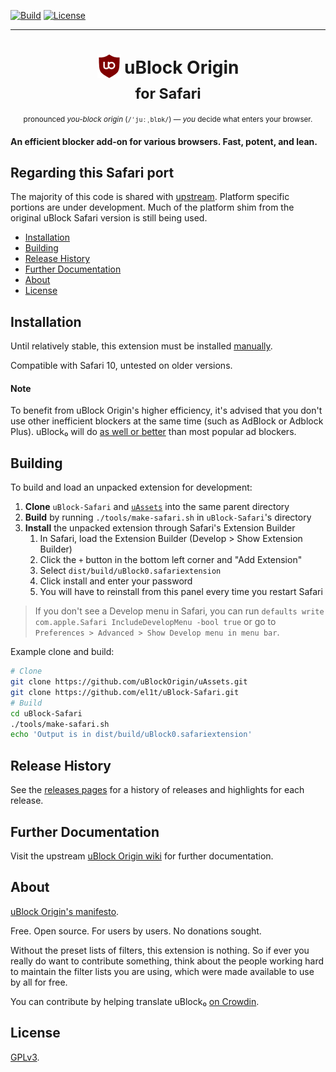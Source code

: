 [![Build](https://travis-ci.org/el1t/uBlock-Safari.svg?branch=safari)](https://travis-ci.org/el1t/uBlock-Safari)
[![License](https://img.shields.io/badge/License-GPLv3-blue.svg)](https://github.com/gorhill/uBlock/blob/master/LICENSE.txt)

***

<h1 align="center">
<sub>
<img  src="https://raw.githubusercontent.com/gorhill/uBlock/master/doc/img/icon38@2x.png"
      height="38"
      width="38">
</sub>
uBlock Origin<br>
<small>for Safari</small>
</h1>
<p align="center">
<sup> <!-- Pronounciation -->
      pronounced <i>you-block origin</i> (<code>/ˈjuːˌblɒk/</code>) — <i>you</i> decide what enters your browser.
</sup>
</p>


**An efficient blocker add-on for various browsers. Fast, potent, and lean.**

## Regarding this Safari port

The majority of this code is shared with [upstream](https://github.com/gorhill/uBlock). Platform specific portions are under development.
Much of the platform shim from the original uBlock Safari version is still being used.

* [Installation](#installation)
* [Building](#building)
* [Release History](#release-history)
* [Further Documentation](#further-documentation)
* [About](#about)
* [License](#license)

## Installation

Until relatively stable, this extension must be installed [manually](https://github.com/el1t/uBlock-Safari/tree/safari/dist#install).

Compatible with Safari 10, untested on older versions.

#### Note

To benefit from uBlock Origin's higher efficiency, it's advised that you don't use other inefficient blockers at the same time (such as AdBlock or Adblock Plus). uBlock₀ will do [as well or better](#blocking) than most popular ad blockers.

## Building

To build and load an unpacked extension for development:

1. **Clone** `uBlock-Safari` and [`uAssets`](https://github.com/uBlockOrigin/uAssets) into the same parent directory
1. **Build** by running `./tools/make-safari.sh` in `uBlock-Safari`'s directory
1. **Install** the unpacked extension through Safari's Extension Builder
    1. In Safari, load the Extension Builder (Develop > Show Extension Builder)
    1. Click the `+` button in the bottom left corner and "Add Extension"
    1. Select `dist/build/uBlock0.safariextension`
    1. Click install and enter your password
    1. You will have to reinstall from this panel every time you restart Safari

> If you don't see a Develop menu in Safari, you can run
> `defaults write com.apple.Safari IncludeDevelopMenu -bool true`
> or go to `Preferences > Advanced > Show Develop menu in menu bar`.

Example clone and build:

```bash
# Clone
git clone https://github.com/uBlockOrigin/uAssets.git
git clone https://github.com/el1t/uBlock-Safari.git
# Build
cd uBlock-Safari
./tools/make-safari.sh
echo 'Output is in dist/build/uBlock0.safariextension'
```

## Release History

See the [releases pages](https://github.com/el1t/uBlock-Safari/releases) for a history of releases and highlights for each release.

## Further Documentation

Visit the upstream [uBlock Origin wiki](https://github.com/gorhill/uBlock/wiki) for further documentation.

## About

[uBlock Origin's manifesto](MANIFESTO.md).

Free. Open source. For users by users. No donations sought.

Without the preset lists of filters, this extension is nothing. So if ever you
really do want to contribute something, think about the people working hard
to maintain the filter lists you are using, which were made available to use by
all for free.

You can contribute by helping translate uBlock₀ [on Crowdin](https://crowdin.net/project/ublock).

## License

[GPLv3](https://github.com/gorhill/uBlock/blob/master/LICENSE.txt).
